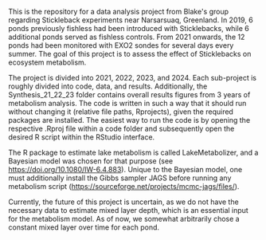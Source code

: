 This is the repository for a data analysis project from Blake's group regarding Stickleback experiments near Narsarsuaq, Greenland.
In 2019, 6 ponds previously fishless had been introduced with Sticklebacks, while 6 additional ponds served as fishless controls.
From 2021 onwards, the 12 ponds had been monitored with EXO2 sondes for several days every summer.
The goal of this project is to assess the effect of Sticklebacks on ecosystem metabolism.

The project is divided into 2021, 2022, 2023, and 2024. Each sub-project is roughly divided into code, data, and results.
Additionally, the Synthesis_21_22_23 folder contains overall results figures from 3 years of metabolism analysis.
The code is written in such a way that it should run without changing it (relative file paths, Rprojects),
given the required packages are installed. The easiest way to run the code is by opening the respective .Rproj file
within a code folder and subsequently open the desired R script within the RStudio interface.

The R package to estimate lake metabolism is called LakeMetabolizer, and a Bayesian model
was chosen for that purpose (see https://doi.org/10.1080/IW-6.4.883). Unique to the Bayesian model,
one must additionally install the Gibbs sampler JAGS before running any metabolism script (https://sourceforge.net/projects/mcmc-jags/files/).

Currently, the future of this project is uncertain, as we do not have the necessary data to estimate mixed layer depth,
which is an essential input for the metabolism model. As of now, we somewhat arbitrarily chose a constant mixed layer over time for each pond.



